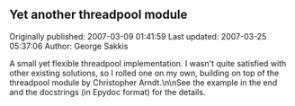 ## Yet another threadpool module 
Originally published: 2007-03-09 01:41:59 
Last updated: 2007-03-25 05:37:06 
Author: George Sakkis 
 
A small yet flexible threadpool implementation. I wasn't quite satisfied with other existing solutions, so I rolled one on my own, building on top of the threadpool module by Christopher Arndt.\n\nSee the example in the end and the docstrings (in Epydoc format) for the details.